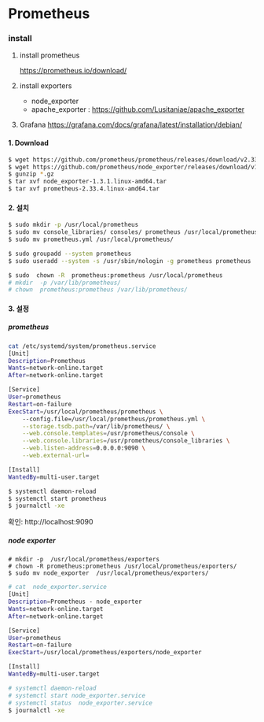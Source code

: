 # Prometheus

### install

1. install prometheus

   https://prometheus.io/download/

2. install exporters

   * node_exporter
   * apache_exporter  : https://github.com/Lusitaniae/apache_exporter

3. Grafana
   https://grafana.com/docs/grafana/latest/installation/debian/



#### 1. Download

```sh
$ wget https://github.com/prometheus/prometheus/releases/download/v2.33.4/prometheus-2.33.4.linux-amd64.tar.gz
$ wget https://github.com/prometheus/node_exporter/releases/download/v1.3.1/node_exporter-1.3.1.linux-amd64.tar.gz
$ gunzip *.gz
$ tar xvf node_exporter-1.3.1.linux-amd64.tar
$ tar xvf prometheus-2.33.4.linux-amd64.tar
```

#### 2. 설치

```sh
$ sudo mkdir -p /usr/local/prometheus
$ sudo mv console_libraries/ consoles/ prometheus /usr/local/prometheus/
$ sudo mv prometheus.yml /usr/local/prometheus/

$ sudo groupadd --system prometheus
$ sudo useradd --system -s /usr/sbin/nologin -g prometheus prometheus

$ sudo  chown -R  prometheus:prometheus /usr/local/prometheus
# mkdir  -p /var/lib/prometheus/
# chown  prometheus:prometheus /var/lib/prometheus/
```



#### 3. 설정

##### prometheus 

```sh
cat /etc/systemd/system/prometheus.service 
[Unit]
Description=Prometheus
Wants=network-online.target
After=network-online.target

[Service]
User=prometheus
Restart=on-failure
ExecStart=/usr/local/prometheus/prometheus \
	--config.file=/usr/local/prometheus/prometheus.yml \
	--storage.tsdb.path=/var/lib/prometheus/ \
	--web.console.templates=/usr/prometheus/console \
	--web.console.libraries=/usr/prometheus/console_libraries \
	--web.listen-address=0.0.0.0:9090 \
	--web.external-url=

[Install]
WantedBy=multi-user.target

$ systemctl daemon-reload
$ systemctl start prometheus
$ journalctl -xe
```

확인:  http://localhost:9090



##### node exporter

```
# mkdir -p  /usr/local/prometheus/exporters
# chown -R prometheus:prometheus /usr/local/prometheus/exporters/
$ sudo mv node_exporter  /usr/local/prometheus/exporters/
```

```sh
# cat  node_exporter.service 
[Unit]
Description=Prometheus - node_exporter
Wants=network-online.target
After=network-online.target

[Service]
User=prometheus
Restart=on-failure
ExecStart=/usr/local/prometheus/exporters/node_exporter 

[Install]
WantedBy=multi-user.target

# systemctl daemon-reload
# systemctl start node_exporter.service 
# systemctl status  node_exporter.service
$ journalctl -xe
```

